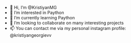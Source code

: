 - 👋 Hi, I’m @KristiyanMG
- 👀 I’m interested in Paython
- 🌱 I’m currently learning Paython
- 💞️ I’m looking to collaborate on many interesting projects
- 📫 You can contact me via my personal instagram profile: @kristiyangeorgievv

<!---
KristiyanMG/KristiyanMG is a ✨ special ✨ repository because its `README.md` (this file) appears on your GitHub profile.
You can click the Preview link to take a look at your changes.
--->
